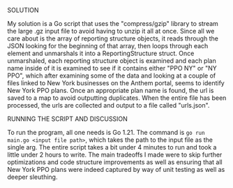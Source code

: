 SOLUTION

My solution is a Go script that uses the "compress/gzip" library to stream the large .gz input file to avoid having to
unzip it all at once. Since all we care about is the array of reporting structure objects, it reads through the JSON looking 
for the beginning of that array, then loops through each element and unmarshals it into a ReportingStructure struct. Once unmarshaled,
each reporting structure object is examined and each plan name inside of it is examined to see if it contains either "PPO NY" or "NY PPO", which
after examining some of the data and looking at a couple of files linked to New York businesses on the Anthem portal, seems to
identify New York PPO plans. Once an appropriate plan name is found, the url is saved to a map to avoid outputting duplicates. When the entire
file has been processed, the urls are collected and output to a file called "urls.json".

RUNNING THE SCRIPT AND DISCUSSION

To run the program, all one needs is Go 1.21. The command is `go run main.go <input file path>`, which takes the path to the input file as the single arg. The entire
script takes a bit under 4 minutes to run and took a little under 2 hours to write. The main tradeoffs I made were to skip further optimizations and code structure improvements
as well as ensuring that all New York PPO plans were indeed captured by way of unit testing as well as deeper sleuthing.
